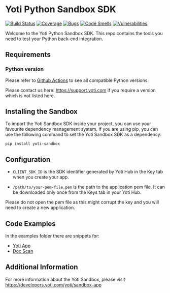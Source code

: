 # Yoti Python Sandbox SDK

[![Build Status](https://github.com/getyoti/yoti-python-sdk-sandbox/workflows/Tests/badge.svg?branch=master)](https://github.com/getyoti/yoti-python-sdk-sandbox/actions)
[![Coverage](https://sonarcloud.io/api/project_badges/measure?project=getyoti%3Apython-sandbox&metric=coverage)](https://sonarcloud.io/dashboard?id=getyoti%3Apython-sandbox)
[![Bugs](https://sonarcloud.io/api/project_badges/measure?project=getyoti%3Apython-sandbox&metric=bugs)](https://sonarcloud.io/dashboard?id=getyoti%3Apython-sandbox)
[![Code Smells](https://sonarcloud.io/api/project_badges/measure?project=getyoti%3Apython-sandbox&metric=code_smells)](https://sonarcloud.io/dashboard?id=getyoti%3Apython-sandbox)
[![Vulnerabilities](https://sonarcloud.io/api/project_badges/measure?project=getyoti%3Apython-sandbox&metric=vulnerabilities)](https://sonarcloud.io/dashboard?id=getyoti%3Apython-sandbox)

Welcome to the Yoti Python Sandbox SDK. This repo contains the tools you need to test your Python back-end integration.

## Requirements

### Python version
Please refer to [Github Actions](https://github.com/getyoti/yoti-python-sdk-sandbox/actions?query=workflow%3ATests) to see all compatible Python versions.

Please contact us here: https://support.yoti.com if you require a version which is not listed here.

## Installing the Sandbox

To import the Yoti Sandbox SDK inside your project, you can use your favourite dependency management system.
If you are using pip, you can use the following command to set the Yoti Sandbox SDK as a dependency:

```shell
pip install yoti-sandbox
```

## Configuration

* `CLIENT_SDK_ID` is the SDK identifier generated by Yoti Hub in the Key tab when you create your app.

* `/path/to/your-pem-file.pem` is the path to the application pem file. It can be downloaded only once from the Keys tab in your Yoti Hub.

Please do not open the pem file as this might corrupt the key and you will need to create a new application.

## Code Examples

In the examples folder there are snippets for:
- [Yoti App](/examples/profile.py)
- [Doc Scan](/examples/doc_scan.py)

## Additional Information

For more information about the Yoti Sandbox, please visit https://developers.yoti.com/yoti/sandbox-app
